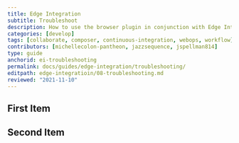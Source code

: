 ```yaml
---
title: Edge Integration
subtitle: Troubleshoot
description: How to use the browser plugin in conjunction with Edge Integration.
categories: [develop]
tags: [collaborate, composer, continuous-integration, webops, workflow]
contributors: [michellecolon-pantheon, jazzsequence, jspellman814]
type: guide
anchorid: ei-troubleshooting
permalink: docs/guides/edge-integration/troubleshooting/
editpath: edge-integratioin/08-troubleshooting.md
reviewed: "2021-11-10"
---
```



## First Item



## Second Item
